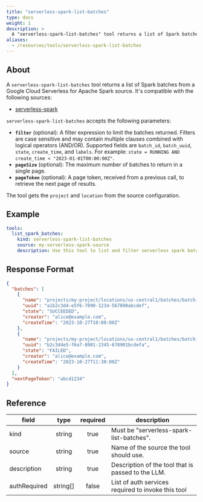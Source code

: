 ```yaml
---
title: "serverless-spark-list-batches"
type: docs
weight: 1
description: >
  A "serverless-spark-list-batches" tool returns a list of Spark batches from the source.
aliases:
  - /resources/tools/serverless-spark-list-batches
---
```


## About

A `serverless-spark-list-batches` tool returns a list of Spark batches from a
Google Cloud Serverless for Apache Spark source. It's compatible with the
following sources:

- [serverless-spark](../../sources/serverless-spark.md)

`serverless-spark-list-batches` accepts the following parameters:

- **`filter`** (optional): A filter expression to limit the batches returned.
  Filters are case sensitive and may contain multiple clauses combined with
  logical operators (AND/OR). Supported fields are `batch_id`, `batch_uuid`,
  `state`, `create_time`, and `labels`. For example: `state = RUNNING AND
create_time < "2023-01-01T00:00:00Z"`.
- **`pageSize`** (optional): The maximum number of batches to return in a single
  page.
- **`pageToken`** (optional): A page token, received from a previous call, to
  retrieve the next page of results.

The tool gets the `project` and `location` from the source configuration.

## Example

```yaml
tools:
  list_spark_batches:
    kind: serverless-spark-list-batches
    source: my-serverless-spark-source
    description: Use this tool to list and filter serverless spark batches.
```

## Response Format

```json
{
  "batches": [
    {
      "name": "projects/my-project/locations/us-central1/batches/batch-abc-123",
      "uuid": "a1b2c3d4-e5f6-7890-1234-567890abcdef",
      "state": "SUCCEEDED",
      "creator": "alice@example.com",
      "createTime": "2023-10-27T10:00:00Z"
    },
    {
      "name": "projects/my-project/locations/us-central1/batches/batch-def-456",
      "uuid": "b2c3d4e5-f6a7-8901-2345-678901bcdefa",
      "state": "FAILED",
      "creator": "alice@example.com",
      "createTime": "2023-10-27T11:30:00Z"
    }
  ],
  "nextPageToken": "abcd1234"
}
```

## Reference

| **field**    | **type** | **required** | **description**                                    |
| ------------ | :------: | :----------: | -------------------------------------------------- |
| kind         |  string  |     true     | Must be "serverless-spark-list-batches".           |
| source       |  string  |     true     | Name of the source the tool should use.            |
| description  |  string  |     true     | Description of the tool that is passed to the LLM. |
| authRequired | string[] |    false     | List of auth services required to invoke this tool |
